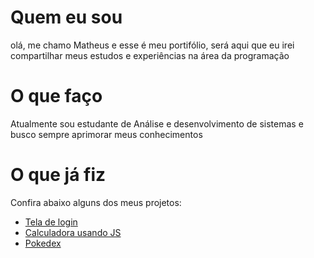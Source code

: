 # Quem eu sou
olá, me chamo Matheus e esse é meu portifólio, será aqui que eu irei compartilhar meus estudos e experiências na área da programação

# O que faço
Atualmente sou estudante de Análise e desenvolvimento de sistemas e busco sempre aprimorar meus conhecimentos

# O que já fiz
Confira abaixo alguns dos meus projetos:

* [Tela de login](https://moreiramatheus.github.io/Portfolio/projetos/tela-de-login/)
* [Calculadora usando JS](https://moreiramatheus.github.io/calculadora-js/)
* [Pokedex](https://moreiramatheus.github.io/Pokedex/)